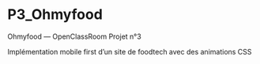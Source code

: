 # P3_Ohmyfood

Ohmyfood — OpenClassRoom Projet n°3

Implémentation mobile first d’un site de foodtech avec des animations CSS
